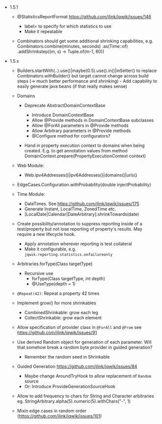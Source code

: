 - 1.5.1

    - @StatisticsReportFormat
      https://github.com/jlink/jqwik/issues/146
        - label=<statistics label> to specify for which statistics to use
        - Make it repeatable

    - Combinators should get some additional shrinking capabilities, e.g.
      Combinators.combine(minutes, seconds)
                 .as(Time::of)
                 .addShrinkstep((m, s) -> Tuple.of(m-1, 60))

- 1.5.x

    - Builders.startWith(..).use()|maybe(0.5).use().in()|inSetter()
      to replace Combinators.withBuilder() but target cannot change across
      build steps (-> much better performance and shrinking)
          - Add capability to easily generate java beans (if that really makes sense)

    - Domains
        - Deprecate AbstractDomainContextBase
            - Introduce DomainContextBase
            - Allow @Provide methods in DomainContextBase subclasses
            - Allow @ForAll parameters in @Provide methods
            - Allow Arbitrary<T> parameters in @Provide methods
            - @Configure method for configurators?

        - Hand in property execution context to domains when being created.
          E.g. to get annotation values from method
          DomainContext.prepare(PropertyExecutionContext context)

    - Web Module:
        - Web.ipv4Addresses()|ipv6Addresses()|domains()|urls()

    - EdgeCases.Configuration.withProbability(double injectProbability)

    - Time Module:
      - DateTimes. See https://github.com/jlink/jqwik/issues/175
      - Generate Instant, LocalTime, ZonedTime etc.
      - [LocalDate|Calendar|DateArbitrary].shrinkTowards(date)

    - Create possibility/annotation to suppress reporting inside of a test/property but not lose
      reporting of property's results. May require a new lifecycle hook.
        - Apply annotation wherever reporting is test collateral
        - Make it configurable, e.g. `jqwik.reporting.statistics.onfailureonly`
      
    - Arbitraries.forType(Class<T> targetType)
        - Recursive use
            - forType(Class<T> targetType, int depth)
            - @UseType(depth = 1)

    - `@Repeat(42)`: Repeat a property 42 times

    - Implement grow() for more shrinkables
        - CombinedShrinkable: grow each leg
        - CollectShrinkable: grow each element

    - Allow specification of provider class in `@ForAll` and `@From`
      see https://github.com/jlink/jqwik/issues/91

    - Use derived Random object for generation of each parameter.
      Will that somehow break a random byte provider in guided generation?
      - Remember the random seed in Shrinkable

    - Guided Generation
      https://github.com/jlink/jqwik/issues/84
      - Maybe change AroundTryHook to allow replacement of `Random` source
      - Or: Introduce ProvideGenerationSourceHook
      
    - Allow to add frequency to chars for String and Character arbitraries
      eg. StringArbitrary.alpha(5).numeric(5).withChars("-", 1)

    - Mixin edge cases in random order (https://github.com/jlink/jqwik/issues/101)
    

